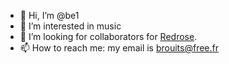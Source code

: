 - 👋 Hi, I’m @be1
- 👀 I’m interested in music
- 💞️ I’m looking for collaborators for [Redrose](http://brouits.free.fr/redrose/).
- 📫 How to reach me: my email is brouits@free.fr

<!---
be1/be1 is a ✨ special ✨ repository because its `README.md` (this file) appears on your GitHub profile.
You can click the Preview link to take a look at your changes.
--->
